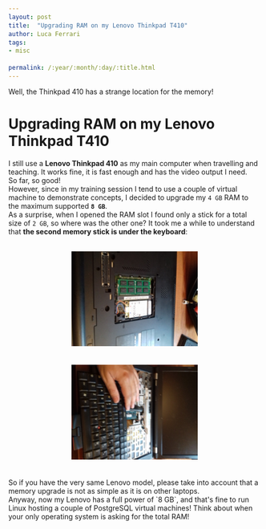 ```yaml
---
layout: post
title:  "Upgrading RAM on my Lenovo Thinkpad T410"
author: Luca Ferrari
tags:
- misc

permalink: /:year/:month/:day/:title.html
---
```

Well, the Thinkpad 410 has a strange location for the memory!

# Upgrading RAM on my Lenovo Thinkpad T410

I still use a **Lenovo Thinkpad 410** as my main computer when travelling and teaching. It works fine, it is fast enough and has the video output I need.
<br/>
So far, so good!
<br/>
However, since in my training session I tend to use a couple of virtual machine to demonstrate concepts, I decided to upgrade my `4 GB` RAM to the maximum supported **`8 GB`**.
<br/>
As a surprise, when I opened the RAM slot I found only a stick for a total size of `2 GB`, so where was the other one?
It took me a while to understand that **the second memory stick is under the keyboard**:
<br/>
<br/>
<center>
<img src="/images/posts/lenovo/lenovo1.jpg" width="50%"  />
</center>
<br/>

<br/>
<center>
<img src="/images/posts/lenovo/lenovo2.jpg" width="50%"  />
</center>
<br/>
<br/>
So if you have the very same Lenovo model, please take into account that a memory upgrade is not as simple as it is on other laptops.
<br/>
Anyway, now my Lenovo has a full power of `8 GB`, and that's fine to run Linux hosting a couple of PostgreSQL virtual machines! Think about when your only operating system is asking for the total RAM!
